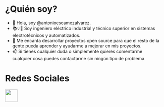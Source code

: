 # ¿Quién soy?
- 👋 Hola, soy @antonioescamezalvarez.
- 📚💡🔌 Soy ingeniero eléctrico industrial y técnico superior en sistemas electrotécnicos y automatizados.
- 💞️ Me encanta desarrollar proyectos open source para que el resto de la gente pueda aprender y ayudarme a mejorar en mis proyectos.
- 📫 Si tienes cualquier duda o simplemente quieres comentarme cualquier cosa puedes contactarme sin ningún tipo de problema.

# Redes Sociales
<a href="https://es.linkedin.com/in/antonio-esc%C3%A1mez-%C3%A1lvarez">
  <img width="40" border="0" align="center"  src="https://play-lh.googleusercontent.com/kMofEFLjobZy_bCuaiDogzBcUT-dz3BBbOrIEjJ-hqOabjK8ieuevGe6wlTD15QzOqw"/>
</a>

